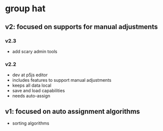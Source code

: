 # group hat

## v2: focused on supports for manual adjustments

### v2.3

- add scary admin tools

### v2.2

- dev at p5js editor
- includes features to support manual adjustments
- keeps all data local
- save and load capabilities
- needs auto-assign

## v1: focused on auto assignment algorithms

- sorting algorithms
